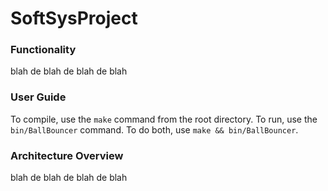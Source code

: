 # SoftSysProject

### Functionality
blah de blah de blah de blah

### User Guide
To compile, use the `make` command from the root directory.
To run, use the `bin/BallBouncer` command.
To do both, use `make && bin/BallBouncer`.

### Architecture Overview
blah de blah de blah de blah
